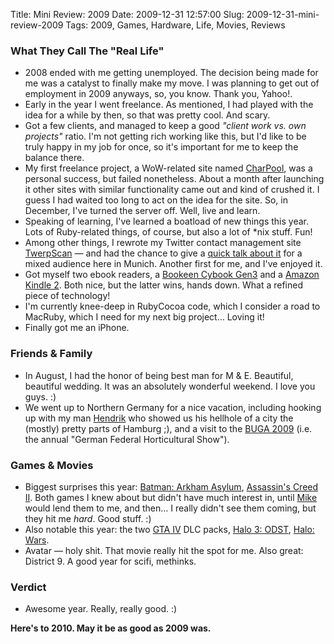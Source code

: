 Title: Mini Review: 2009
Date: 2009-12-31 12:57:00
Slug: 2009-12-31-mini-review-2009
Tags: 2009, Games, Hardware, Life, Movies, Reviews


### What They Call The "Real Life"

  * 2008 ended with me getting unemployed. The decision being made for me was a catalyst to finally make my move. I was planning to get out of employment in 2009 anyways, so, you know. Thank you, Yahoo!.
  * Early in the year I went freelance. As mentioned, I had played with the idea for a while by then, so that was pretty cool. And scary.
  * Got a few clients, and managed to keep a good _"client work vs. own projects"_ ratio. I'm not getting rich working like this, but I'd like to be truly happy in my job for once, so it's important for me to keep the balance there.
  * My first freelance project, a WoW-related site named [CharPool][1], was a personal success, but failed nonetheless. About a month after launching it other sites with similar functionality came out and kind of crushed it. I guess I had waited too long to act on the idea for the site. So, in December, I've turned the server off. Well, live and learn.
  * Speaking of learning, I've learned a boatload of new things this year. Lots of Ruby-related things, of course, but also a lot of *nix stuff. Fun!
  * Among other things, I rewrote my Twitter contact management site [TwerpScan][2] — and had the chance to give a [quick talk about it][3] for a mixed audience here in Munich. Another first for me, and I've enjoyed it.
  * Got myself two ebook readers, a [Bookeen Cybook Gen3][4] and a [Amazon Kindle 2][5]. Both nice, but the latter wins, hands down. What a refined piece of technology!
  * I'm currently knee-deep in RubyCocoa code, which I consider a road to MacRuby, which I need for my next big project… Loving it!
  * Finally got me an iPhone.

### Friends & Family

  * In August, I had the honor of being best man for M & E. Beautiful, beautiful wedding. It was an absolutely wonderful weekend. I love you guys. :)
  * We went up to Northern Germany for a nice vacation, including hooking up with my man [Hendrik][6] who showed us his hellhole of a city the (mostly) pretty parts of Hamburg ;), and a visit to the [BUGA 2009][7] (i.e. the annual "German Federal Horticultural Show").

### Games & Movies

  * Biggest surprises this year: [Batman: Arkham Asylum][8], [Assassin's Creed II][9]. Both games I knew about but didn't have much interest in, until [Mike][10] would lend them to me, and then… I really didn't see them coming, but they hit me _hard_. Good stuff. :)
  * Also notable this year: the two [GTA IV][11] DLC packs, [Halo 3: ODST][12], [Halo: Wars][13].
  * Avatar — holy shit. That movie really hit the spot for me. Also great: District 9. A good year for scifi, methinks.

### Verdict

  * Awesome year. Really, really good. :)

**Here's to 2010. May it be as good as 2009 was.**

   [1]: http://blog.zottmann.org/post/210093564/charpool-has-launched-theres-a-new-wow-site-in-town
   [2]: http://twerpscan.com
   [3]: http://blog.zottmann.org/post/212896563/twittwoch-munchen
   [4]: http://blog.zottmann.org/post/210093545/review-bookeen-cybook-gen3
   [5]: http://bit.ly/7ocEhe
   [6]: http://hmans.net
   [7]: http://www.buga-2009.de/en/
   [8]: http://www.eurogamer.net/game/batman-arkham-asylum-xbox360
   [9]: http://www.eurogamer.net/game/assassins-creed-2-xbox360
   [10]: http://mikewest.org
   [11]: http://www.eurogamer.net/game/grand-theft-auto-4-xbox360
   [12]: http://www.eurogamer.net/game/halo-3-odst-xbox360
   [13]: http://www.eurogamer.net/game/halo-wars-xbox360

